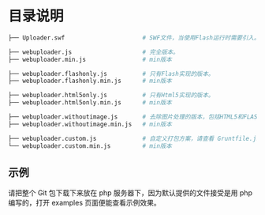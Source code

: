 目录说明
========================

```bash
├── Uploader.swf                      # SWF文件，当使用Flash运行时需要引入。

├── webuploader.js                    # 完全版本。
├── webuploader.min.js                # min版本

├── webuploader.flashonly.js          # 只有Flash实现的版本。
├── webuploader.flashonly.min.js      # min版本

├── webuploader.html5only.js          # 只有Html5实现的版本。
├── webuploader.html5only.min.js      # min版本

├── webuploader.withoutimage.js       # 去除图片处理的版本，包括HTML5和FLASH.
├── webuploader.withoutimage.min.js   # min版本

├── webuploader.custom.js             # 自定义打包方案，请查看 Gruntfile.js，满足移动端使用。
└── webuploader.custom.min.js         # min版本
```

## 示例

请把整个 Git 包下载下来放在 php 服务器下，因为默认提供的文件接受是用 php 编写的，打开 examples 页面便能查看示例效果。
